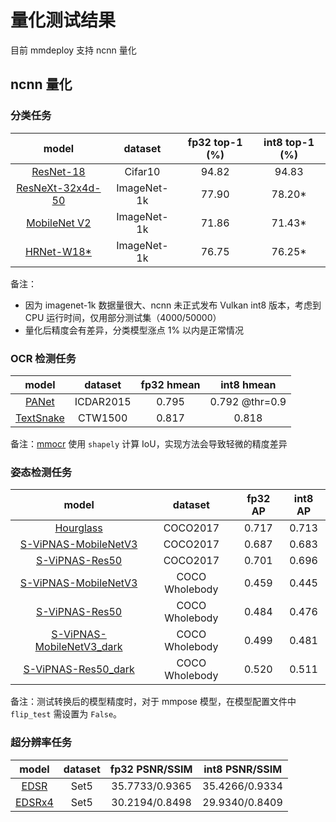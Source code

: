 # 量化测试结果

目前 mmdeploy 支持 ncnn 量化

## ncnn 量化

### 分类任务

|                                                            model                                                             |   dataset   | fp32 top-1 (%) | int8 top-1 (%) |
| :--------------------------------------------------------------------------------------------------------------------------: | :---------: | :------------: | :------------: |
|       [ResNet-18](https://github.com/open-mmlab/mmclassification/blob/master/configs/resnet/resnet18_8xb16_cifar10.py)       |   Cifar10   |     94.82      |     94.83      |
| [ResNeXt-32x4d-50](https://github.com/open-mmlab/mmclassification/blob/master/configs/resnext/resnext50-32x4d_8xb32_in1k.py) | ImageNet-1k |     77.90      |    78.20\*     |
|  [MobileNet V2](https://github.com/open-mmlab/mmclassification/blob/master/configs/mobilenet_v2/mobilenet-v2_8xb32_in1k.py)  | ImageNet-1k |     71.86      |    71.43\*     |
|       [HRNet-W18\*](https://github.com/open-mmlab/mmclassification/blob/master/configs/hrnet/hrnet-w18_4xb32_in1k.py)        | ImageNet-1k |     76.75      |    76.25\*     |

备注：

- 因为 imagenet-1k 数据量很大、ncnn 未正式发布 Vulkan int8 版本，考虑到 CPU 运行时间，仅用部分测试集（4000/50000）
- 量化后精度会有差异，分类模型涨点 1% 以内是正常情况

### OCR 检测任务

|                                                            model                                                             |  dataset  | fp32 hmean |   int8 hmean   |
| :--------------------------------------------------------------------------------------------------------------------------: | :-------: | :--------: | :------------: |
|      [PANet](https://github.com/open-mmlab/mmocr/blob/main/configs/textdet/panet/panet_r18_fpem_ffm_600e_icdar2015.py)       | ICDAR2015 |   0.795    | 0.792 @thr=0.9 |
| [TextSnake](https://github.com/open-mmlab/mmocr/blob/main/configs/textdet/textsnake/textsnake_r50_fpn_unet_1200e_ctw1500.py) |  CTW1500  |   0.817    |     0.818      |

备注：[mmocr](https://github.com/open-mmlab/mmocr) 使用 `shapely` 计算 IoU，实现方法会导致轻微的精度差异

### 姿态检测任务

|                                                                                             model                                                                                              |    dataset     | fp32 AP | int8 AP |
| :--------------------------------------------------------------------------------------------------------------------------------------------------------------------------------------------: | :------------: | :-----: | :-----: |
|                        [Hourglass](https://github.com/open-mmlab/mmpose/blob/master/configs/body/2d_kpt_sview_rgb_img/topdown_heatmap/coco/hourglass52_coco_256x256.py)                        |    COCO2017    |  0.717  |  0.713  |
|                  [S-ViPNAS-MobileNetV3](https://github.com/open-mmlab/mmpose/blob/master/configs/body/2d_kpt_sview_rgb_img/topdown_heatmap/coco/vipnas_mbv3_coco_256x192.py)                   |    COCO2017    |  0.687  |  0.683  |
|                     [S-ViPNAS-Res50](https://github.com/open-mmlab/mmpose/blob/master/configs/body/2d_kpt_sview_rgb_img/topdown_heatmap/coco/vipnas_res50_coco_256x192.py)                     |    COCO2017    |  0.701  |  0.696  |
|      [S-ViPNAS-MobileNetV3](https://github.com/open-mmlab/mmpose/blob/master/configs/wholebody/2d_kpt_sview_rgb_img/topdown_heatmap/coco-wholebody/vipnas_mbv3_coco_wholebody_256x192.py)      | COCO Wholebody |  0.459  |  0.445  |
|        [S-ViPNAS-Res50](https://github.com/open-mmlab/mmpose/blob/master/configs/wholebody/2d_kpt_sview_rgb_img/topdown_heatmap/coco-wholebody/vipnas_res50_coco_wholebody_256x192.py)         | COCO Wholebody |  0.484  |  0.476  |
| [S-ViPNAS-MobileNetV3_dark](https://github.com/open-mmlab/mmpose/blob/master/configs/wholebody/2d_kpt_sview_rgb_img/topdown_heatmap/coco-wholebody/vipnas_mbv3_coco_wholebody_256x192_dark.py) | COCO Wholebody |  0.499  |  0.481  |
|   [S-ViPNAS-Res50_dark](https://github.com/open-mmlab/mmpose/blob/master/configs/wholebody/2d_kpt_sview_rgb_img/topdown_heatmap/coco-wholebody/vipnas_res50_coco_wholebody_256x192_dark.py)    | COCO Wholebody |  0.520  |  0.511  |

备注：测试转换后的模型精度时，对于 mmpose 模型，在模型配置文件中 `flip_test` 需设置为 `False`。

### 超分辨率任务

|                                                        model                                                        | dataset | fp32 PSNR/SSIM | int8 PSNR/SSIM |
| :-----------------------------------------------------------------------------------------------------------------: | :-----: | :------------: | :------------: |
|  [EDSR](https://github.com/open-mmlab/mmediting/blob/master/configs/restorers/edsr/edsr_x2c64b16_g1_300k_div2k.py)  |  Set5   | 35.7733/0.9365 | 35.4266/0.9334 |
| [EDSRx4](https://github.com/open-mmlab/mmediting/blob/master/configs/restorers/edsr/edsr_x4c64b16_g1_300k_div2k.py) |  Set5   | 30.2194/0.8498 | 29.9340/0.8409 |
